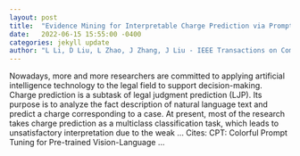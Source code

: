 ```yaml
---
layout: post
title:  "Evidence Mining for Interpretable Charge Prediction via Prompt Learning"
date:   2022-06-15 15:55:00 -0400
categories: jekyll update
author: "L Li, D Liu, L Zhao, J Zhang, J Liu - IEEE Transactions on Computational Social …, 2022"
---
```

Nowadays, more and more researchers are committed to applying artificial intelligence technology to the legal field to support decision-making. Charge prediction is a subtask of legal judgment prediction (LJP). Its purpose is to analyze the fact description of natural language text and predict a charge corresponding to a case. At present, most of the research takes charge prediction as a multiclass classification task, which leads to unsatisfactory interpretation due to the weak …
Cites: ‪CPT: Colorful Prompt Tuning for Pre-trained Vision-Language …‬  